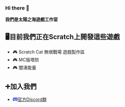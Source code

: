 ### Hi there 👋
**我們是太陽之海遊戲工作室**
 
## 🖥️目前我們正在Scratch上開發這些遊戲
- 🎮 Scratch Cat 無垠戰場 遊戲製作區
- 🎮 MC版塔防
- 🎮 闇湧能量
## ➕加入我們
- <a target='_blank' href='https://discord.gg/DwQjJZAjAz'><img src='img/discord.png' height='12px'>官方Discord群</a>

